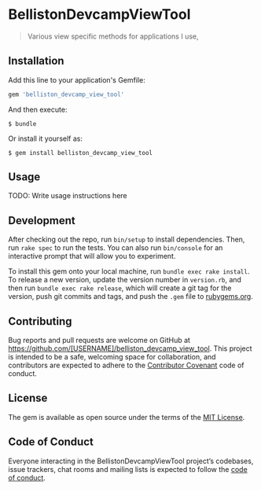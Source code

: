# BellistonDevcampViewTool

> Various view specific methods for applications I use,

## Installation

Add this line to your application's Gemfile:

```ruby
gem 'belliston_devcamp_view_tool'
```

And then execute:

    $ bundle

Or install it yourself as:

    $ gem install belliston_devcamp_view_tool

## Usage

TODO: Write usage instructions here

## Development

After checking out the repo, run `bin/setup` to install dependencies. Then, run `rake spec` to run the tests. You can also run `bin/console` for an interactive prompt that will allow you to experiment.

To install this gem onto your local machine, run `bundle exec rake install`. To release a new version, update the version number in `version.rb`, and then run `bundle exec rake release`, which will create a git tag for the version, push git commits and tags, and push the `.gem` file to [rubygems.org](https://rubygems.org).

## Contributing

Bug reports and pull requests are welcome on GitHub at https://github.com/[USERNAME]/belliston_devcamp_view_tool. This project is intended to be a safe, welcoming space for collaboration, and contributors are expected to adhere to the [Contributor Covenant](http://contributor-covenant.org) code of conduct.

## License

The gem is available as open source under the terms of the [MIT License](http://opensource.org/licenses/MIT).

## Code of Conduct

Everyone interacting in the BellistonDevcampViewTool project’s codebases, issue trackers, chat rooms and mailing lists is expected to follow the [code of conduct](https://github.com/[USERNAME]/belliston_devcamp_view_tool/blob/master/CODE_OF_CONDUCT.md).
